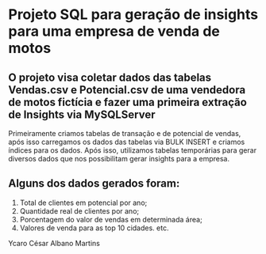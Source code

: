 # Projeto SQL para geração de insights para uma empresa de venda de motos
## O projeto visa coletar dados das tabelas Vendas.csv e Potencial.csv de uma vendedora de motos fictícia e fazer uma primeira extração de Insights via MySQLServer

Primeiramente criamos tabelas de transação e de potencial de vendas, após isso carregamos os dados das tabelas via BULK INSERT e criamos índices para os dados.
Após isso, utilizamos tabelas temporárias para gerar diversos dados que nos possibilitam gerar insights para a empresa. 

## Alguns dos dados gerados foram: 
1) Total de clientes em potencial por ano;
2) Quantidade real de clientes por ano;
3) Porcentagem do valor de vendas em determinada área;
4) Valores de venda para as top 10 cidades.
etc.

Ycaro César Albano Martins
